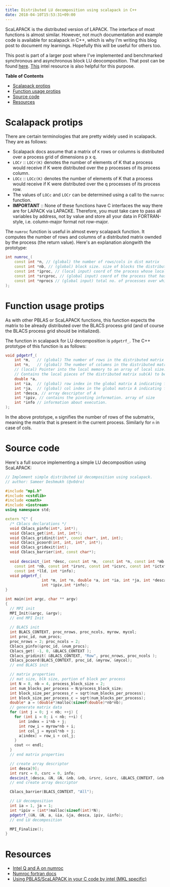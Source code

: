 ```yaml
---
title: Distributed LU decomposition using scalapack in C++
date: 2018-04-10T15:53:31+09:00
---
```


ScaLAPACK is the distributed version of LAPACK. The interface of most functions is almost similar. However, not much documentation and example code is available for scalapack in C++, which is why I'm writing this blog post to document my learnings. Hopefully this will be useful for others too.

This post is part of a larger post where I've implemented and benchmarked synchronous and asynchronous block LU deocomposition. That post can be found [here](URL). [This](https://software.intel.com/en-us/mkl-developer-reference-c-p-getrf) intel resource is also helpful for this purpose.

<!-- markdown-toc start - Don't edit this section. Run M-x markdown-toc-refresh-toc -->
**Table of Contents**

- [Scalapack protips](#scalapack-protips)
- [Function usage protips](#function-usage-protips)
- [Source code](#source-code)
- [Resources](#resources)

<!-- markdown-toc end -->

# Scalapack protips

There are certain terminologies that are pretty widely used in scalapack. They are as follows:
* Scalapack docs assume that a matrix of `K` rows or columns is distributed over a process grid of dimensions p x q.
* `LOCr` :: `LOCr(K)` denotes the number of elements of K that a process would receive if K were distributed over the p processes of its process column.
* `LOCc` :: `LOCc(K)` denotes the number of elements of K that a process would receive if K were distributed over the q processes of its process row.
* The values of `LOCc` and `LOCr` can be determined using a call to the `numroc` function.
* **IMPORTANT** :: None of these functions have C interfaces the way there are for LAPACK via LAPACKE. Therefore, you must take care to pass all variables by address, not by value and store all your data in FORTRAN-style, i.e. column-major format not row-major.

The `numroc` function is useful in almost every scalapack function. It computes the number of rows and columns of a distributed matrix ownded by the process (the return value). Here's an explanation alongwith the prototype:
``` cpp
int numroc_(
    const int *n, // (global) the number of rows/cols in dist matrix
    const int *nb, // (global) block size. size of blocks the distributed matrix is split into.
    const int *iproc, // (local input) coord of the process whose local array row is to be determined.
    const int *srcproc, // (global input) coord of the process that has the first row/col of distributed matrix.
    const int *nprocs // (global input) total no. of processes over which the matrix is distributed.
);
```

# Function usage protips

As with other PBLAS or ScaLAPACK functions, this function expects the matrix to be already distributed over the BLACS process grid (and of course the BLACS process grid should be initialized).

The function in scalapack for LU decomposition is `pdgetrf_`. The C++ prototype of this function is
as follows:
``` cpp
void pdgetrf_(
    int *m,   // (global) The number of rows in the distributed matrix sub(A)
    int *n,   // (global) The number of columns in the distributed matrix sub(A)
    // (local) Pointer into the local memory to an array of local size.
    // Contains the local pieces of the distributed matrix sub(A) to be factored.
    double *a,
    int *ia,  // (global) row index in the global matrix A indicating first row matrix sub(A)
    int *ja,  // (global) col index in the global matrix A indicating first col matrix sub(A)
    int *desca, // array descriptor of A
    int *ipiv, // contains the pivoting information. array of size
    int *info // information about execution.
);
```

In the above prototype, `m` signifies the number of rows of the submatrix, meaning
the matrix that is present in the current process. Similarly for `n` in case of cols.

# Source code

Here's a full source implementing a simple LU decomposition using ScaLAPACK:
``` cpp
// Implement simple distributed LU decomposition using scalapack.
// author: Sameer Deshmukh (@v0dro)

#include "mpi.h"
#include <cstdlib>
#include <cmath>
#include <iostream>
using namespace std;

extern "C" {
  /* Cblacs declarations */
  void Cblacs_pinfo(int*, int*);
  void Cblacs_get(int, int, int*);
  void Cblacs_gridinit(int*, const char*, int, int);
  void Cblacs_pcoord(int, int, int*, int*);
  void Cblacs_gridexit(int);
  void Cblacs_barrier(int, const char*);
 
  void descinit_(int *desc, const int *m,  const int *n, const int *mb, 
    const int *nb, const int *irsrc, const int *icsrc, const int *ictxt, 
    const int *lld, int *info);
  void pdgetrf_(
                int *m, int *n, double *a, int *ia, int *ja, int *desca,
                int *ipiv,int *info);
}

int main(int argc, char ** argv)
{
  // MPI init
  MPI_Init(&argc, &argv);
  // end MPI Init
  
  // BLACS init
  int BLACS_CONTEXT, proc_nrows, proc_ncols, myrow, mycol;
  int proc_id, num_procs;
  proc_nrows = 2; proc_ncols = 2;
  Cblacs_pinfo(&proc_id, &num_procs);
  Cblacs_get( -1, 0, &BLACS_CONTEXT );
  Cblacs_gridinit( &BLACS_CONTEXT, "Row", proc_nrows, proc_ncols );
  Cblacs_pcoord(BLACS_CONTEXT, proc_id, &myrow, &mycol);
  // end BLACS init

  // matrix properties
  // mat size, blk size, portion of block per process
  int N = 8, nb = 4, process_block_size = 2;
  int num_blocks_per_process = N/process_block_size;
  int block_size_per_process_r = sqrt(num_blocks_per_process);
  int block_size_per_process_c = sqrt(num_blocks_per_process);
  double* a = (double*)malloc(sizeof(double)*nb*nb);
  // generate matrix data
  for (int j = 0; j < nb; ++j) {
    for (int i = 0; i < nb; ++i) {
      int index = i*nb + j;
      int row_i = myrow*nb + i;
      int col_j = mycol*nb + j;
      a[index] = row_i + col_j;
    }
    cout << endl;
  }
  // end matrix properties

  // create array descriptor
  int desca[9];
  int rsrc = 0, csrc = 0, info;
  descinit_(desca, &N, &N, &nb, &nb, &rsrc, &csrc, &BLACS_CONTEXT, &nb, &info);
  // end create array descriptor

  Cblacs_barrier(BLACS_CONTEXT, "All");

  // LU decomposition
  int ia = 1, ja = 1;
  int *ipiv = (int*)malloc(sizeof(int)*N);
  pdgetrf_(&N, &N, a, &ia, &ja, desca, ipiv, &info);
  // end LU decomposition

  MPI_Finalize();
}
```

# Resources

* [Intel Q and A on numroc](https://software.intel.com/en-us/forums/intel-math-kernel-library/topic/288028)
* [Numroc fortran docs](http://www.netlib.org/scalapack/explore-html/d4/d48/numroc_8f_source.html) 
* [Using PBLAS/ScaLAPACK in your C code by intel (MKL specific)](https://software.intel.com/en-us/articles/using-cluster-mkl-pblasscalapack-fortran-routine-in-your-c-program) 

